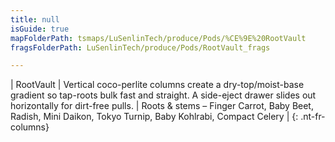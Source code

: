 ```yaml
---
title: null
isGuide: true
mapFolderPath: tsmaps/LuSenlinTech/produce/Pods/%CE%9E%20RootVault
fragsFolderPath: LuSenlinTech/produce/Pods/RootVault_frags

---
```



<!-- tsGuideRenderComment {"guide":{"id":"xCfB7D0eY","path":"LuSenlinTech/produce/Pods","fragmentFolderPath":"LuSenlinTech/produce/Pods/RootVault_frags"},"fragment":{"id":"xCfB7D0eY","topLevelMapKey":"welO3r01ex","mapKeyChain":"welO3r01ex","guideID":"xCfB7D2Q5","guidePath":"c:/GitHub/MuddySpud/MuddySpud.github.io/tsmaps/LuSenlinTech/produce/Pods/RootVault.tspod","chartKey":"welO3r01ex","isLeaf":false,"options":[{"id":"xCfB7I28I","option":"RootVault details","order":1,"isAncillary":true}]}} -->

| RootVault | Vertical coco-perlite columns create a dry-top/moist-base gradient so tap-roots bulk fast and straight. A side-eject drawer slides out horizontally for dirt-free pulls. | Roots & stems – Finger Carrot, Baby Beet, Radish, Mini Daikon, Tokyo Turnip, Baby Kohlrabi, Compact Celery |
{: .nt-fr-columns}
